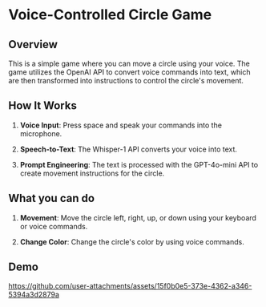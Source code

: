 # Voice-Controlled Circle Game

## Overview

This is a simple game where you can move a circle using your voice. The game utilizes the OpenAI API to convert voice commands into text, which are then transformed into instructions to control the circle's movement.

## How It Works

1. **Voice Input**: Press space and speak your commands into the microphone.

2. **Speech-to-Text**: The Whisper-1 API converts your voice into text.

3. **Prompt Engineering**: The text is processed with the GPT-4o-mini API to create movement instructions for the circle.

## What you can do

1. **Movement**: Move the circle left, right, up, or down using your keyboard or voice commands.

2. **Change Color**: Change the circle's color by using voice commands.

## Demo

https://github.com/user-attachments/assets/15f0b0e5-373e-4362-a346-5394a3d2879a

